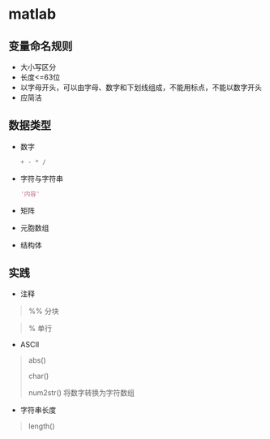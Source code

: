 # matlab

## 变量命名规则

* 大小写区分
* 长度<=63位
* 以字母开头，可以由字母、数字和下划线组成，不能用标点，不能以数字开头
* 应简洁



## 数据类型

* 数字

  ```matlab
  + - * /

* 字符与字符串

  ```matlab
  '内容'
  ```

* 矩阵

* 元胞数组

* 结构体



## 实践

* 注释

>  %% 分块

> % 单行

* ASCII

> abs()
>
> char()
>
> num2str() 将数字转换为字符数组

* 字符串长度

> length()